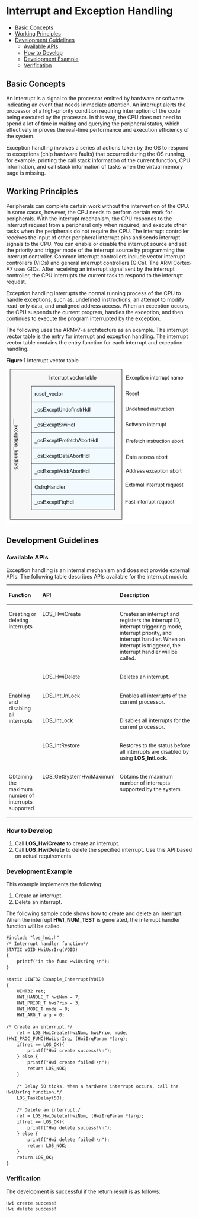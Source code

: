# Interrupt and Exception Handling<a name="EN-US_TOPIC_0000001123638623"></a>

-   [Basic Concepts](#section439816296117)
-   [Working Principles](#section2792838318)
-   [Development Guidelines](#section15415165510110)
    -   [Available APIs](#section57441612024)
    -   [How to Develop](#section64332181221)
    -   [Development Example](#section204698276478)
    -   [Verification](#section1466144215476)


## Basic Concepts<a name="section439816296117"></a>

An interrupt is a signal to the processor emitted by hardware or software indicating an event that needs immediate attention. An interrupt alerts the processor of a high-priority condition requiring interruption of the code being executed by the processor. In this way, the CPU does not need to spend a lot of time in waiting and querying the peripheral status, which effectively improves the real-time performance and execution efficiency of the system.

Exception handling involves a series of actions taken by the OS to respond to exceptions \(chip hardware faults\) that occurred during the OS running, for example, printing the call stack information of the current function, CPU information, and call stack information of tasks when the virtual memory page is missing.

## Working Principles<a name="section2792838318"></a>

Peripherals can complete certain work without the intervention of the CPU. In some cases, however, the CPU needs to perform certain work for peripherals. With the interrupt mechanism, the CPU responds to the interrupt request from a peripheral only when required, and execute other tasks when the peripherals do not require the CPU. The interrupt controller receives the input of other peripheral interrupt pins and sends interrupt signals to the CPU. You can enable or disable the interrupt source and set the priority and trigger mode of the interrupt source by programming the interrupt controller. Common interrupt controllers include vector interrupt controllers \(VICs\) and general interrupt controllers \(GICs\). The ARM Cortex-A7 uses GICs. After receiving an interrupt signal sent by the interrupt controller, the CPU interrupts the current task to respond to the interrupt request.

Exception handling interrupts the normal running process of the CPU to handle exceptions, such as, undefined instructions, an attempt to modify read-only data, and unaligned address access. When an exception occurs, the CPU suspends the current program, handles the exception, and then continues to execute the program interrupted by the exception.

The following uses the ARMv7-a architecture as an example. The interrupt vector table is the entry for interrupt and exception handling. The interrupt vector table contains the entry function for each interrupt and exception handling.

**Figure  1**  Interrupt vector table<a name="fig1552753243714"></a>  
![](figures/interrupt-vector-table.png "interrupt-vector-table")

## Development Guidelines<a name="section15415165510110"></a>

### Available APIs<a name="section57441612024"></a>

Exception handling is an internal mechanism and does not provide external APIs. The following table describes APIs available for the interrupt module.

<a name="table11657113333110"></a>
<table><thead align="left"><tr id="row1170612337312"><th class="cellrowborder" valign="top" width="19.900000000000002%" id="mcps1.1.4.1.1"><p id="p4706133373112"><a name="p4706133373112"></a><a name="p4706133373112"></a><strong id="b7792162213202"><a name="b7792162213202"></a><a name="b7792162213202"></a>Function</strong></p>
</th>
<th class="cellrowborder" valign="top" width="18.43%" id="mcps1.1.4.1.2"><p id="p1070653343117"><a name="p1070653343117"></a><a name="p1070653343117"></a><strong id="b19958356201"><a name="b19958356201"></a><a name="b19958356201"></a>API</strong></p>
</th>
<th class="cellrowborder" valign="top" width="61.67%" id="mcps1.1.4.1.3"><p id="p370613330311"><a name="p370613330311"></a><a name="p370613330311"></a><strong id="b1551072610204"><a name="b1551072610204"></a><a name="b1551072610204"></a>Description</strong></p>
</th>
</tr>
</thead>
<tbody><tr id="row8706123317311"><td class="cellrowborder" rowspan="2" valign="top" width="19.900000000000002%" headers="mcps1.1.4.1.1 "><p id="p4706193319318"><a name="p4706193319318"></a><a name="p4706193319318"></a>Creating or deleting interrupts</p>
</td>
<td class="cellrowborder" valign="top" width="18.43%" headers="mcps1.1.4.1.2 "><p id="p170683310317"><a name="p170683310317"></a><a name="p170683310317"></a>LOS_HwiCreate</p>
</td>
<td class="cellrowborder" valign="top" width="61.67%" headers="mcps1.1.4.1.3 "><p id="p15706833163110"><a name="p15706833163110"></a><a name="p15706833163110"></a>Creates an interrupt and registers the interrupt ID, interrupt triggering mode, interrupt priority, and interrupt handler. When an interrupt is triggered, the interrupt handler will be called.</p>
</td>
</tr>
<tr id="row18706153318316"><td class="cellrowborder" valign="top" headers="mcps1.1.4.1.1 "><p id="p1870615332312"><a name="p1870615332312"></a><a name="p1870615332312"></a>LOS_HwiDelete</p>
</td>
<td class="cellrowborder" valign="top" headers="mcps1.1.4.1.2 "><p id="p770616333313"><a name="p770616333313"></a><a name="p770616333313"></a>Deletes an interrupt.</p>
</td>
</tr>
<tr id="row1370633316316"><td class="cellrowborder" rowspan="3" valign="top" width="19.900000000000002%" headers="mcps1.1.4.1.1 "><p id="p970611333318"><a name="p970611333318"></a><a name="p970611333318"></a>Enabling and disabling all interrupts</p>
</td>
<td class="cellrowborder" valign="top" width="18.43%" headers="mcps1.1.4.1.2 "><p id="p147061033103117"><a name="p147061033103117"></a><a name="p147061033103117"></a>LOS_IntUnLock</p>
</td>
<td class="cellrowborder" valign="top" width="61.67%" headers="mcps1.1.4.1.3 "><p id="p93681327171713"><a name="p93681327171713"></a><a name="p93681327171713"></a>Enables all interrupts of the current processor.</p>
</td>
</tr>
<tr id="row1270603314312"><td class="cellrowborder" valign="top" headers="mcps1.1.4.1.1 "><p id="p1970623343114"><a name="p1970623343114"></a><a name="p1970623343114"></a>LOS_IntLock</p>
</td>
<td class="cellrowborder" valign="top" headers="mcps1.1.4.1.2 "><p id="p1161283971712"><a name="p1161283971712"></a><a name="p1161283971712"></a>Disables all interrupts for the current processor.</p>
</td>
</tr>
<tr id="row8706233173113"><td class="cellrowborder" valign="top" headers="mcps1.1.4.1.1 "><p id="p1770620337313"><a name="p1770620337313"></a><a name="p1770620337313"></a>LOS_IntRestore</p>
</td>
<td class="cellrowborder" valign="top" headers="mcps1.1.4.1.2 "><p id="p1470643323112"><a name="p1470643323112"></a><a name="p1470643323112"></a>Restores to the status before all interrupts are disabled by using <strong id="b354311504226"><a name="b354311504226"></a><a name="b354311504226"></a>LOS_IntLock</strong>.</p>
</td>
</tr>
<tr id="row870793320317"><td class="cellrowborder" valign="top" width="19.900000000000002%" headers="mcps1.1.4.1.1 "><p id="p1970763318316"><a name="p1970763318316"></a><a name="p1970763318316"></a>Obtaining the maximum number of interrupts supported</p>
</td>
<td class="cellrowborder" valign="top" width="18.43%" headers="mcps1.1.4.1.2 "><p id="p1707333123115"><a name="p1707333123115"></a><a name="p1707333123115"></a>LOS_GetSystemHwiMaximum</p>
</td>
<td class="cellrowborder" valign="top" width="61.67%" headers="mcps1.1.4.1.3 "><p id="p4707173323111"><a name="p4707173323111"></a><a name="p4707173323111"></a>Obtains the maximum number of interrupts supported by the system.</p>
</td>
</tr>
</tbody>
</table>

### How to Develop<a name="section64332181221"></a>

1.  Call  **LOS\_HwiCreate**  to create an interrupt.
2.  Call  **LOS\_HwiDelete**  to delete the specified interrupt. Use this API based on actual requirements.

### Development Example<a name="section204698276478"></a>

This example implements the following:

1.  Create an interrupt.
2.  Delete an interrupt.

The following sample code shows how to create and delete an interrupt. When the interrupt  **HWI\_NUM\_TEST**  is generated, the interrupt handler function will be called.

```
#include "los_hwi.h"
/* Interrupt handler function*/
STATIC VOID HwiUsrIrq(VOID)
{
    printf("in the func HwiUsrIrq \n"); 
}

static UINT32 Example_Interrupt(VOID)
{
    UINT32 ret;
    HWI_HANDLE_T hwiNum = 7;
    HWI_PRIOR_T hwiPrio = 3;
    HWI_MODE_T mode = 0;
    HWI_ARG_T arg = 0;

/* Create an interrupt.*/
    ret = LOS_HwiCreate(hwiNum, hwiPrio, mode, (HWI_PROC_FUNC)HwiUsrIrq, (HwiIrqParam *)arg);
    if(ret == LOS_OK){
        printf("Hwi create success!\n");
    } else {
        printf("Hwi create failed!\n");
        return LOS_NOK;
    }

    /* Delay 50 ticks. When a hardware interrupt occurs, call the HwiUsrIrq function.*/
    LOS_TaskDelay(50);

    /* Delete an interrupt./
    ret = LOS_HwiDelete(hwiNum, (HwiIrqParam *)arg);    
    if(ret == LOS_OK){
        printf("Hwi delete success!\n");
    } else {
        printf("Hwi delete failed!\n");
        return LOS_NOK;
    }
    return LOS_OK;
}
```

### Verification<a name="section1466144215476"></a>

The development is successful if the return result is as follows:

```
Hwi create success!
Hwi delete success!
```

